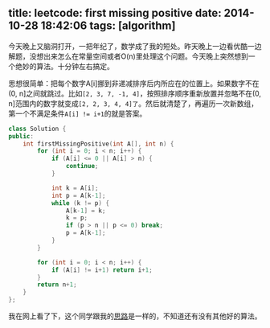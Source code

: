 title: leetcode: first missing positive
date: 2014-10-28 18:42:06
tags: [algorithm]
---
今天晚上又脑洞打开，一把年纪了，数学成了我的短处。昨天晚上一边看优酷一边解题，没想出来怎么在常量空间或者O(n)里处理这个问题。今天晚上突然想到一个绝妙的算法。十分钟左右搞定。

思想很简单：把每个数字A[i]挪到非递减排序后内所应在的位置上。如果数字不在(0, n]之间就跳过。比如`[2, 3, 7, -1, 4]`，按照排序顺序重新放置并忽略不在(0, n]范围内的数字就变成`[2, 2, 3, 4, 4]了`。然后就清楚了，再遍历一次新数组，第一个不满足条件`A[i] != i+1`的就是答案。

```c++
class Solution {
public:
    int firstMissingPositive(int A[], int n) {
        for (int i = 0; i < n; i++) {
            if (A[i] <= 0 || A[i] > n) {
                continue;
            } 

            int k = A[i];
            int p = A[k-1];
            while (k != p) {
                A[k-1] = k;
                k = p;
                if (p > n || p <= 0) break;
                p = A[k-1];
            }
        }

        for (int i = 0; i < n; i++) {
            if (A[i] != i+1) return i+1;
        }
        return n+1;
    }
};
```
我在网上看了下，这个同学跟我的[思路](http://yucoding.blogspot.com/2013/01/leetcode-question-28-first-missing.html)是一样的，不知道还有没有其他好的算法。
